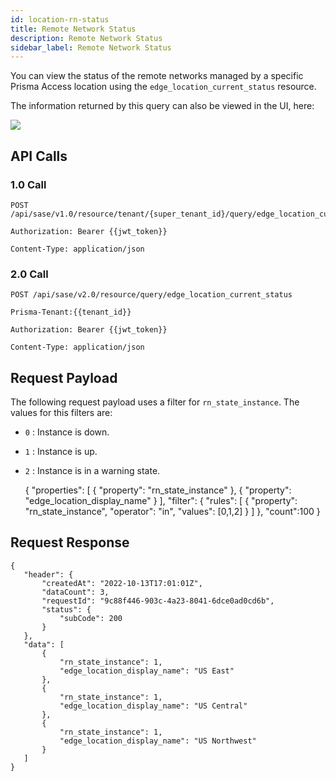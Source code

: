```yaml
---
id: location-rn-status
title: Remote Network Status
description: Remote Network Status
sidebar_label: Remote Network Status
---
```


You can view the status of the remote networks managed by a specific Prisma Access location using the `edge_location_current_status` resource.

The information returned by this query can also be viewed in the UI, here:

![](/access/img/location_rn_status_img.png)

## API Calls

### 1.0 Call

    POST /api/sase/v1.0/resource/tenant/{super_tenant_id}/query/edge_location_current_status

    Authorization: Bearer {{jwt_token}}
    
    Content-Type: application/json

### 2.0 Call

    POST /api/sase/v2.0/resource/query/edge_location_current_status

    Prisma-Tenant:{{tenant_id}}

    Authorization: Bearer {{jwt_token}}
    
    Content-Type: application/json

## Request Payload

The following request payload uses a filter for `rn_state_instance`. The values for this filters are:

* `0` : Instance is down.
* `1` : Instance is up.
* `2` : Instance is in a warning state.


    {
       "properties": [
           {
               "property": "rn_state_instance"
           },
           {
               "property": "edge_location_display_name"
           }
       ],
       "filter": {
           "rules": [
               {
                   "property": "rn_state_instance",
                   "operator": "in",
                   "values": [0,1,2]
               }
           ]
       },
       "count":100
    }
 

## Request Response
  
    {
       "header": {
           "createdAt": "2022-10-13T17:01:01Z",
           "dataCount": 3,
           "requestId": "9c88f446-903c-4a23-8041-6dce0ad0cd6b",
           "status": {
               "subCode": 200
           }
       },
       "data": [
           {
               "rn_state_instance": 1,
               "edge_location_display_name": "US East"
           },
           {
               "rn_state_instance": 1,
               "edge_location_display_name": "US Central"
           },
           {
               "rn_state_instance": 1,
               "edge_location_display_name": "US Northwest"
           }
       ]
    }



